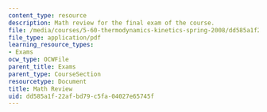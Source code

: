 ```yaml
---
content_type: resource
description: Math review for the final exam of the course.
file: /media/courses/5-60-thermodynamics-kinetics-spring-2008/dd585a1f22afbd79c5fa04027e65745f_final_exam_math.pdf
file_type: application/pdf
learning_resource_types:
- Exams
ocw_type: OCWFile
parent_title: Exams
parent_type: CourseSection
resourcetype: Document
title: Math Review
uid: dd585a1f-22af-bd79-c5fa-04027e65745f
---
```

